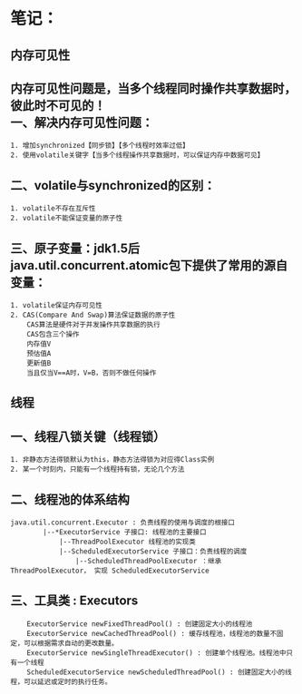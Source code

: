笔记：
=
内存可见性
---
**内存可见性问题是，当多个线程同时操作共享数据时，彼此时不可见的！**  
一、解决内存可见性问题：
-----
~~~
1. 增加synchronized【同步锁】【多个线程时效率过低】  
2. 使用volatile关键字【当多个线程操作共享数据时，可以保证内存中数据可见】	
~~~
二、volatile与synchronized的区别：
-----
~~~
1. volatile不存在互斥性  
2. volatile不能保证变量的原子性
~~~
三、原子变量：jdk1.5后java.util.concurrent.atomic包下提供了常用的源自变量：
-----
~~~
1. volatile保证内存可见性  
2. CAS(Compare And Swap)算法保证数据的原子性  
	CAS算法是硬件对于并发操作共享数据的执行  
	CAS包含三个操作
	内存值V
	预估值A
	更新值B
	当且仅当V==A时，V=B，否则不做任何操作
~~~
线程
---
一、线程八锁关键（线程锁）
-----
~~~
1. 非静态方法得锁默认为this，静态方法得锁为对应得Class实例
2. 某一个时刻内，只能有一个线程持有锁，无论几个方法
~~~
二、线程池的体系结构
-----
~~~
java.util.concurrent.Executor : 负责线程的使用与调度的根接口
 		|--*ExecutorService 子接口: 线程池的主要接口
 			|--ThreadPoolExecutor 线程池的实现类
 			|--ScheduledExecutorService 子接口：负责线程的调度
 				|--ScheduledThreadPoolExecutor ：继承 ThreadPoolExecutor， 实现 ScheduledExecutorService
~~~
 三、工具类 : Executors 
-----
~~~
	ExecutorService newFixedThreadPool() : 创建固定大小的线程池
	ExecutorService newCachedThreadPool() : 缓存线程池，线程池的数量不固定，可以根据需求自动的更改数量。
	ExecutorService newSingleThreadExecutor() : 创建单个线程池。线程池中只有一个线程
	ScheduledExecutorService newScheduledThreadPool() : 创建固定大小的线程，可以延迟或定时的执行任务。
 ~~~
